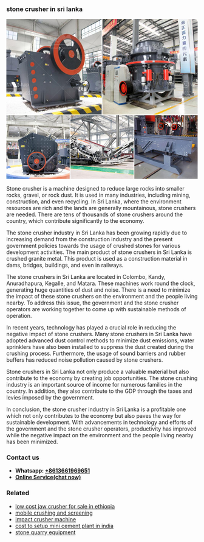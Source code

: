 <h3>stone crusher in sri lanka</h3><img src='1702950530.jpg' alt=''><p>Stone crusher is a machine designed to reduce large rocks into smaller rocks, gravel, or rock dust. It is used in many industries, including mining, construction, and even recycling. In Sri Lanka, where the environment resources are rich and the lands are generally mountainous, stone crushers are needed. There are tens of thousands of stone crushers around the country, which contribute significantly to the economy.</p><p>The stone crusher industry in Sri Lanka has been growing rapidly due to increasing demand from the construction industry and the present government policies towards the usage of crushed stones for various development activities. The main product of stone crushers in Sri Lanka is crushed granite metal. This product is used as a construction material in dams, bridges, buildings, and even in railways.</p><p>The stone crushers in Sri Lanka are located in Colombo, Kandy, Anuradhapura, Kegalle, and Matara. These machines work round the clock, generating huge quantities of dust and noise. There is a need to minimize the impact of these stone crushers on the environment and the people living nearby. To address this issue, the government and the stone crusher operators are working together to come up with sustainable methods of operation.</p><p>In recent years, technology has played a crucial role in reducing the negative impact of stone crushers. Many stone crushers in Sri Lanka have adopted advanced dust control methods to minimize dust emissions, water sprinklers have also been installed to suppress the dust created during the crushing process. Furthermore, the usage of sound barriers and rubber buffers has reduced noise pollution caused by stone crushers.</p><p>Stone crushers in Sri Lanka not only produce a valuable material but also contribute to the economy by creating job opportunities. The stone crushing industry is an important source of income for numerous families in the country. In addition, they also contribute to the GDP through the taxes and levies imposed by the government.</p><p>In conclusion, the stone crusher industry in Sri Lanka is a profitable one which not only contributes to the economy but also paves the way for sustainable development. With advancements in technology and efforts of the government and the stone crusher operators, productivity has improved while the negative impact on the environment and the people living nearby has been minimized.</p><h3>Contact us</h3><ul><li><strong>Whatsapp:&nbsp;<a href="https://wa.me/8613661969651">+8613661969651</a></strong></li><li><a href="https://swt.shibang-china.com/?git&amp;zhl&amp;stone crusher in sri lanka"><strong>Online Service(chat now)</strong></a></li></ul><h3>Related</h3><ul><li><a href='low cost jaw crusher for sale in ethiopia.md'>low cost jaw crusher for sale in ethiopia</a></li><li><a href='mobile crushing and screening.md'>mobile crushing and screening</a></li><li><a href='impact crusher machine.md'>impact crusher machine</a></li><li><a href='cost to setup mini cement plant in india.md'>cost to setup mini cement plant in india</a></li><li><a href='stone quarry equipment.md'>stone quarry equipment</a></li></ul>